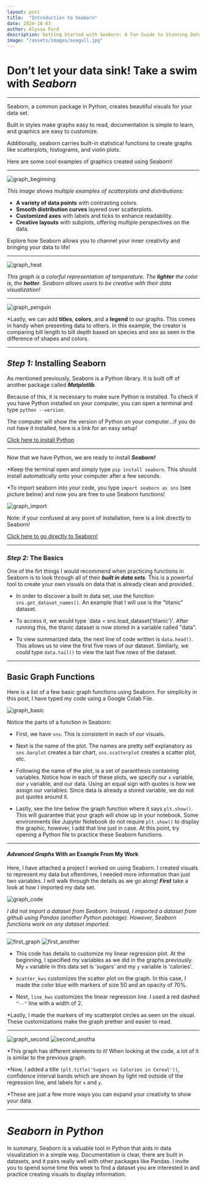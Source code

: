 ```yaml
---
layout: post
title:  "Introduction to Seaborn"
date: 2024-10-03
author: Alyssa Ford
description: Getting Started with Seaborn: A Fun Guide to Stunning Data Visualizations
image: "/assets/images/seagull.jpg"
---
```

<h1>Don’t let your data sink! Take a swim with <em><strong>Seaborn</strong></em></h1>

---

Seaborn, a common package in Python, creates beautiful visuals for your data set. 

Built in styles make graphs easy to read, documentation is simple to learn, and graphics are easy to customize. 

Additionally, seaborn carries built-in statistical functions to create graphs like scatterplots, histograms, and violin plots. 

Here are some cool examples of graphics created using Seaborn!

---

<img src = "{{site.url}}/{{site.baseurl}}/assets/images/graph_beginning.png" alt = "graph_beginning"/>

*This image shows multiple examples of scatterplots and distributions:*

- **A variety of data points** with contrasting colors.
- **Smooth distribution curves** layered over scatterplots.
- **Customized axes** with labels and ticks to enhance readability.
- **Creative layouts** with subplots, offering multiple perspectives on the data.

Explore how Seaborn allows you to channel your inner creativity and bringing your data to life!

---

<img src = "{{site.url}}/{{site.baseurl}}/assets/images/seaborn_heatmap.png" alt = "graph_heat"/>

*This graph is a colorful representation of temperature. The **lighter** the color is, the **hotter**. Seaborn allows users to be creative with their data visualization!*

---

<img src = "{{site.url}}/{{site.baseurl}}/assets/images/Final-scatterplot-in-Seaborn.png" alt = "graph_penguin"/>

*Lastly, we can add **titles**, **colors**, and a **legend** to our graphs. This comes in handy when presenting data to others. In this example, the creator is comparing bill length to bill depth based on species and sex as seen in the difference of shapes and colors.

---

<h2><em><strong>Step 1:</strong></em> Installing Seaborn</h2>

As mentioned previously, Seaborn is a Python library. It is built off of another package called <em><strong>Matplotlib</strong></em>. 

Because of this, it is necessary to make sure Python is installed. 
To check if you have Python installed on your computer, you can open a terminal and type `python --version`. 

The computer will show the version of Python on your computer...if you do not have it installed, here is a link for an easy setup! 

[Click here to install Python](https://www.python.org/downloads/) 

---

Now that we have Python, we are ready to install <em><strong>Seaborn!</strong></em> 

*Keep the terminal open and simply type `pip install seaborn`. This should install automatically onto your computer after a few seconds. 

*To import seaborn into your code, you type `import seaborn as sns` (see picture below) and now you are free to use Seaborn functions! 

<img src = "{{site.url}}/{{site.baseurl}}/assets/images/importing_libraries.png" alt = "graph_import" />

Note: if your confused at any point of installation, here is a link directly to Seaborn!

[Click here to go directly to Seaborn!](https://seaborn.pydata.org/)

---

<h3><em><strong>Step 2:</strong></em> The Basics</h3>

One of the firt things I would recommend when practicing functions in Seaborn is to look through all of their <em><strong>built in data sets</strong></em>. This is a powerful tool to create your own visuals on data that is already clean and provided. 

- In order to discover a built in data set, use the function `sns.get_dataset_names()`. An example that I will use is the "titanic" dataset. 

- To access it, we would type `data = sns.load_dataset('titanic')'. After running this, the titanic dataset is now stored in a variable called "data". 

- To view summarized data, the next line of code written is `data.head()`. This allows us to view the first five rows of our dataset. 
Similarly, we could type `data.tail()` to view the last five rows of the dataset. 

---

## Basic Graph Functions
Here is a list of a few basic graph functions using Seaborn. For simplicity in this post, I have typed my code using a Google Colab File.

<img src = "{{site.url}}/{{site.baseurl}}/assets/images/basic_graphs.png" alt = "graph_basic"/>
 
 Notice the parts of a function in Seaborn:

 - First, we have `sns`. This is consistent in each of our visuals. 
 
 - Next is the name of the plot. The names are pretty self explanatory as `sns.barplot` creates a bar chart, `sns.scatterplot` creates a scatter plot, etc. 
 
 - Following the name of the plot, is a set of paranthesis containing variables. Notice how in each of these plots, we specify our `x` variable, our `y` variable, and our data. Using an equal sign with quotes is how we assign our variables. Since data is already a stored variable, we do not put quotes around it. 
 
 - Lastly, see the line below the graph function where it says `plt.show()`. This will guarantee that your graph will show up in your notebook. Some environments like Jupyter Notebook do not require `plt.show()` to display the graphic, however, I add that line just in case. At this point, try opening a Python file to practice these Seaborn functions. 
 
---

 <h4><em><strong>Advanced Graphs</strong></em> With an Example From My Work </h4>
 <p> Here, I have attached a project I worked on using Seaborn. I created visuals to represent my data but oftentimes, I needed more information than just two variables. I will walk through the details as we go along! <em><strong>First</strong></em> take a look at how I imported my data set. </p>

<img src = "{{site.url}}/{{site.baseurl}}/assets/images/data-myproject.png" alt = "graph_code"/>

*I did not import a dataset from Seaborn. Instead, I imported a dataset from github using Pandas (another Python package). However, Seaborn functions work on any dataset imported.*

---

<img src = "{{site.url}}/{{site.baseurl}}/assets/images/regplot with color.png" alt = "first_graph"/>

<img src = "{{site.url}}/{{site.baseurl}}/assets/images/regplot with color pic.png" alt = "first_another"/>

* This code has details to customize my linear regression plot. At the beginning, I specified my variables as we did in the graphs previously. My `x` variable in this data set is 'sugars' and my `y` variable is 'calories'. 

* `Scatter_kws` customizes the scatter plot on the graph. In this case, I made the color blue with markers of size 50 and an opacity of 70%. 

* Next, `line_kws` customizes the linear regression line. I used a red dashed `"--"` line with a width of 2. 

*Lastly, I made the markers of my scatterplot circles as seen on the visual. These customizations make the graph prettier and easier to read.

---

<img src = "{{site.url}}/{{site.baseurl}}/assets/images/second.png" alt = "graph_second"/>

<img src = "{{site.url}}/{{site.baseurl}}/assets/images/second pic.png" alt = "second_anotha"/>

*This graph has different elements to it! When looking at the code, a lot of it is similar to the previous graph. 

*Now, I added a title `(plt.title('Sugars vs Calories in Cereal'))`, confidence interval bands which are shown by light red outside of the regression line, and labels for `x` and `y`. 

*These are just a few more ways you can expand your creativity to show your data.

---

# **_Seaborn in Python_**
In summary, Seaborn is a valuable tool in Python that aids in data visualization in a simple way. Documentation is clear, there are built in datasets, and it pairs really well with other packages like Pandas. I invite you to spend some time this week to find a dataset you are interested in and practice creating visuals to display information. 